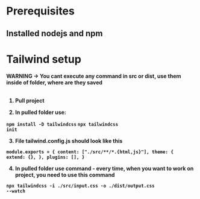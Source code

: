 # Prerequisites
## Installed nodejs and npm

# Tailwind setup 

<b>WARNING -> You cant execute any command in src or dist, use them inside of folder, where are they saved<b>
<br>
<br>

1. Pull project

2. In pulled folder use:

<code>npm install -D tailwindcss</code>
<code>npx tailwindcss init</code>

3.  File tailwind.config.js should look like this

<code>module.exports = {
  content: ["./src/**/*.{html,js}"],
  theme: {
    extend: {},
  },
  plugins: [],
}</code>

4. In pulled folder use command - every time, when you want to work on project, you need to use this command

<code>npx tailwindcss -i ./src/input.css -o ./dist/output.css --watch</code>